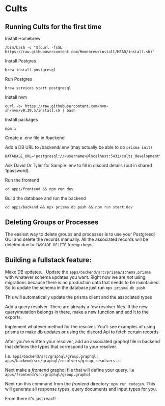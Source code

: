 # Cults

## Running Cults for the first time

Install Homebrew

`/bin/bash -c "$(curl -fsSL https://raw.githubusercontent.com/Homebrew/install/HEAD/install.sh)"`

Install Postgres

`brew install postgresql`

Run Postgres

`brew services start postgresql`

Install nvm

`curl -o- https://raw.githubusercontent.com/nvm-sh/nvm/v0.39.5/install.sh | bash`

Install packages

`npm i`

Create a .env file in /backend

Add a DB URL to /backend/.env (may actually be able to do `prisma init`)

```
DATABASE_URL="postgresql://<username>@localhost:5432/cults_development"
```

Ask David Or Tyler for Sample .env to fill in discord details (put in shared 1password).

Run the frontend

`cd apps/frontend && npm run dev`

Build the database and run the backend

`cd apps/backend && npx prisma db push && npm run start:dev`

## Deleting Groups or Processes

The easiest way to delete groups and processes is to use your Postgresql GUI and delete the records manually. All the associated records will be deleted due to `CASCADE DELETE` foreign keys

## Building a fullstack feature:

Make DB updates...
Update the `apps/backend/src/prisma/schema.prisma` with whatever schema updates you want.
Right now we are _not_ using migrations because there is no production data that needs to be maintained. So to update the schema in the database just run `npx prisma db push`

This will automatically update the prisma client and the associated types

Add a query resolver. There are already a few resolver files. If the new query/mutation belongs in there, make a new function and add it to the exports.

Implement whatever method for the resolver. You'll see examples of using prisma to make db updates or using the discord Api to fetch certain records

After you've written your resolver, add an associated graphql file in backend that defines the types that correspond to your resolver.

I.e. `apps/backend/src/graphql/group.graphql` : `apps/backend/src/graphql/resolvers/group_resolvers.ts`

Next make a _frontend_ graphql file that will define your query. I.e `apps/frontend/src/graphql/group.graphql`

Next run this command from the _frontend_ directory: `npm run codegen`. This will generate all response types, query documents and input types for you.

From there it's just react!

